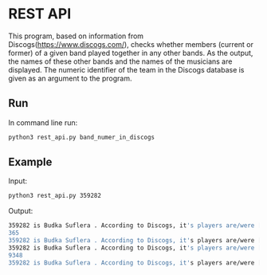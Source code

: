 # REST API

This program, based on information from Discogs(https://www.discogs.com/), checks whether members (current or former) of a given band played together in any other bands.
As the output, the names of these other bands and the names of the musicians are displayed. The numeric identifier of the team in the Discogs database is given as an argument to the program.

## Run

In command line run:

```bash
python3 rest_api.py band_numer_in_discogs
```

## Example

Input:
```bash
python3 rest_api.py 359282
```

Output:
```bash
359282 is Budka Suflera . According to Discogs, it's players are/were [['Krzysztof Cugowski', 516821], ['Krzysztof Mandziara', 543450]] who also played in band: Cross (6) with id: 1435
365
359282 is Budka Suflera . According to Discogs, it's players are/were [['Andrzej Sidło', 1005147], ['Romuald Czystaw', 1005163]] who also played in band: Partita with id: 952543
359282 is Budka Suflera . According to Discogs, it's players are/were [['Marek Stefankiewicz', 532854], ['Mieczysław Jurecki', 702387]] who also played in band: Perfect (7) with id: 66
9348
359282 is Budka Suflera . According to Discogs, it's players are/were [['Tomasz Zeliszewski', 516820], ['Mieczysław Jurecki', 702387]] who also played in band: Wieko with id: 4751291
```
